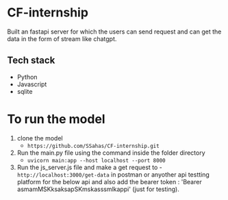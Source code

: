 # CF-internship

Built an fastapi server for which the users can send request and can get the data in the form of stream like chatgpt.

## Tech stack

- Python
- Javascript
- sqlite

# To run the model 
1. clone the model
   - `https://github.com/SSahas/CF-internship.git`
2. Run the main.py file using the command inside the folder directory
   - `uvicorn main:app --host localhost --port 8000`
3. Run the js_server.js file and make a get request to -`http://localhost:3000/get-data` in postman or anyother api testting platform for the below api and also add the bearer token : 'Bearer asmamMSKksaksapSKmskasssmlkappi' (just for testing).
   
